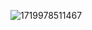 ![1719978511467](https://github.com/Vipremigini/Myfiles/assets/120324502/fe4f5231-1f72-4bef-8ced-336eb1505a67)
